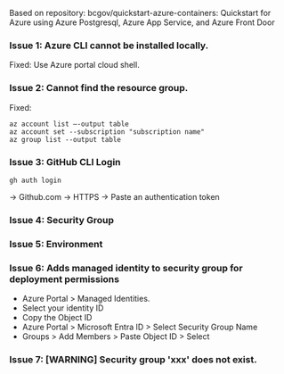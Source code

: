 Based on repository: bcgov/quickstart-azure-containers: Quickstart for Azure using Azure Postgresql, Azure App Service, and Azure Front Door 

### Issue 1: Azure CLI cannot be installed locally. 
Fixed: Use Azure portal cloud shell.
### Issue 2: Cannot find the resource group.
Fixed:
```
az account list –-output table
az account set --subscription "subscription name"
az group list --output table
```
### Issue 3: GitHub CLI Login
```
gh auth login
```
-> Github.com
-> HTTPS
-> Paste an authentication token

### Issue 4: Security Group

### Issue 5: Environment


### Issue 6: Adds managed identity to security group for deployment permissions
- Azure Portal > Managed Identities.
- Select your identity ID
- Copy the Object ID
- Azure Portal > Microsoft Entra ID > Select Security Group Name
- Groups > Add Members > Paste Object ID > Select

### Issue 7: [WARNING] Security group 'xxx' does not exist.
